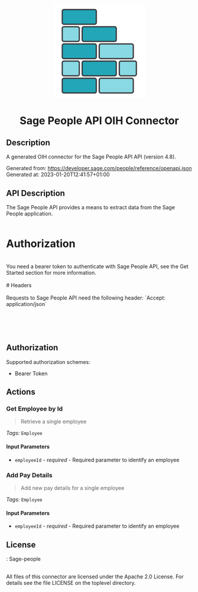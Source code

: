 # <p align="center" width="100%"> <img src="./logo.png" width="250" height="250"> </p> 
# <p align="center" width="100%"> Sage People API OIH Connector </p>

## Description

A generated OIH connector for the Sage People API API (version 4.8).

Generated from: https://developer.sage.com/people/reference/openapi.json<br/>
Generated at: 2023-01-20T12:41:57+01:00

## API Description

The Sage People API provides a means to extract data from the Sage People application.<br/>
<br/>
# Authorization<br/>
<br/>
You need a bearer token to authenticate with Sage People API, see the Get Started section for more information.<br/>
<br/>
# Headers<br/>
<br/>
Requests to Sage People API need the following header: `Accept: application/json`<br/>
<br/>
<!-- ReDoc-Inject: <security-definitions> --><br/>
<br/>
&nbsp;<br/>

## Authorization

Supported authorization schemes:
- Bearer Token

## Actions

### Get Employee by Id
> Retrieve a single employee<br/>

*Tags:* `Employee`

#### Input Parameters
* `employeeId` - _required_ - Required parameter to identify an employee<br/>

### Add Pay Details
> Add new pay details for a single employee<br/>

*Tags:* `Employee`

#### Input Parameters
* `employeeId` - _required_ - Required parameter to identify an employee<br/>

## License

: Sage-people<br/>
                    <br/>

All files of this connector are licensed under the Apache 2.0 License. For details
see the file LICENSE on the toplevel directory.
